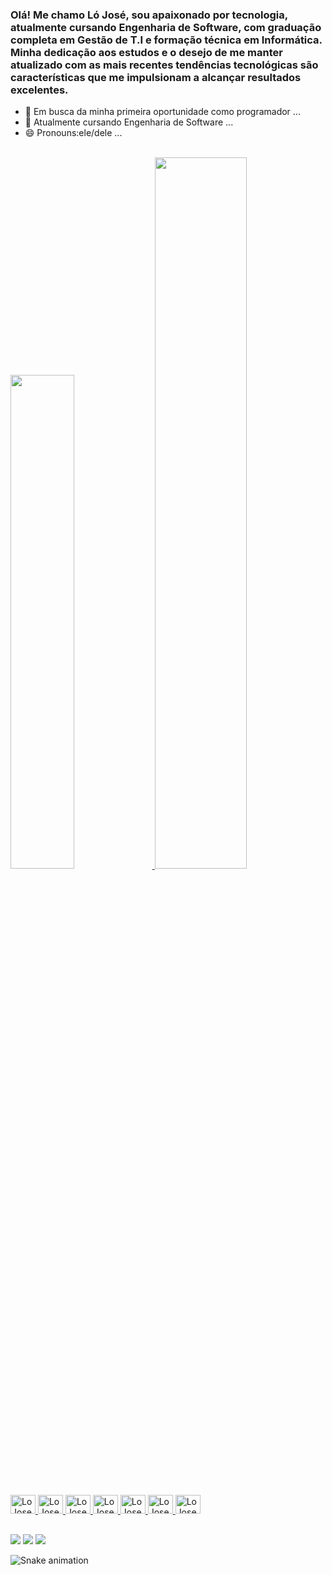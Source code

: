 ### Olá! Me chamo Ló José, sou apaixonado por tecnologia, atualmente cursando Engenharia de Software, com graduação completa em Gestão de T.I e formação técnica em Informática. Minha dedicação aos estudos e o desejo de me manter atualizado com as mais recentes tendências tecnológicas são características que me impulsionam a alcançar resultados excelentes.

- 🔭 Em busca da minha primeira oportunidade como programador ...
- 🌱 Atualmente cursando Engenharia de Software ...
- 😄 Pronouns:ele/dele ...

<br>
<div>
  <a href="https://www.linkedin.com/in/ló-josé-coutinho-536b2720b"/>
  <img width="45%" src ="https://github-readme-stats.vercel.app/api?username=LoJoseCouth&theme=shadow_red&show_icons=true"/>
  <img width="54%" src = "https://github-readme-stats.vercel.app/api/top-langs/?username=LoJoseCouth&layout=compact&langs_count=16&theme=shadow_red"/>
 <div/>
<br>
  
 <div style="display: inline_block"><br>
   <img aling="center" alt="LoJoseCouth-C#" height="30" width="40" src="https://cdn.jsdelivr.net/gh/devicons/devicon/icons/csharp/csharp-original.svg" />
   <img aling="center" alt="LoJoseCouth-Python" height="30" width="40" src="https://cdn.jsdelivr.net/gh/devicons/devicon/icons/python/python-original.svg" />
   <img aling="center" alt="LoJoseCouth-Java" height="30" width="40" src="https://cdn.jsdelivr.net/gh/devicons/devicon/icons/java/java-original.svg" />
   <img aling="center" alt="LoJoseCouth-JavaScript" height="30" width="40" src="https://cdn.jsdelivr.net/gh/devicons/devicon/icons/javascript/javascript-original.svg" />
   <img aling="center" alt="LoJoseCouth-NoJS" height="30" width="40" src="https://cdn.jsdelivr.net/gh/devicons/devicon/icons/nodejs/nodejs-original.svg" />
   <img aling="center" alt="LoJoseCouth-React" height="30" width="40" src="https://cdn.jsdelivr.net/gh/devicons/devicon/icons/react/react-original.svg" />
   <img aling="center" alt="LoJoseCouth-SQL" height="30" width="40" src="https://cdn.jsdelivr.net/gh/devicons/devicon/icons/microsoftsqlserver/microsoftsqlserver-plain.svg" />
<div/>

##
   
<div>
  <a href="https://www.instagram.com/lojosecoutinho/" target="_blank"><img src="https://img.shields.io/badge/-Instagram-%23E4405F?style=for-the-badge&logo=instagram&logoColor=white" target="_blank"></a>
  <a href = "mailto:lojosecouth@outlook.com"><img src="https://img.shields.io/badge/Microsoft_Outlook-0078D4?style=for-the-badge&logo=microsoft-outlook&logoColor=white"></a> 
  <a href= "https://www.linkedin.com/in/ló-josé-coutinho-536b2720b" target="_blank"><img src="https://img.shields.io/badge/LinkedIn-0077B5?style=for-the-badge&logo=linkedin&logoColor=white"></a>
</div>
                     
![Snake animation](https://github.com/LoJoseCouth/LoJoseCouth/blob/output/github-contribution-grid-snake.svg)
